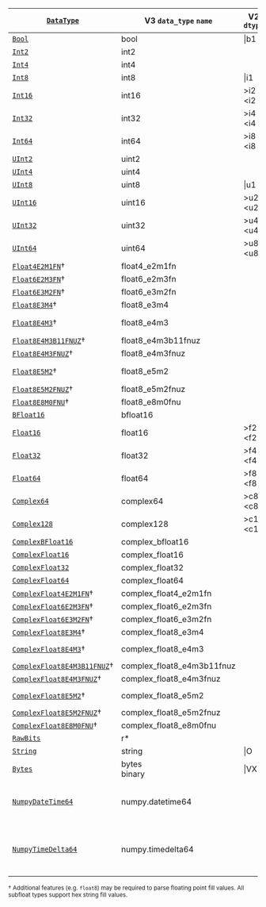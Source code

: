 | [`DataType`]                  | V3 `data_type` `name`      | V2 `dtype`  | [`ElementOwned`] / [`Element`] (Feature Flag) |
| ----------------------------- | -------------------------- | ----------- | --------------------------------------------- |
| [`Bool`]                      | bool                       | \|b1        | [`bool`]                                      |
| [`Int2`]                      | int2                       |             | [`i8`]                                        |
| [`Int4`]                      | int4                       |             | [`i8`]                                        |
| [`Int8`]                      | int8                       | \|i1        | [`i8`]                                        |
| [`Int16`]                     | int16                      | >i2 <i2     | [`i16`]                                       |
| [`Int32`]                     | int32                      | >i4 <i4     | [`i32`]                                       |
| [`Int64`]                     | int64                      | >i8 <i8     | [`i64`]                                       |
| [`UInt2`]                     | uint2                      |             | [`u8`]                                        |
| [`UInt4`]                     | uint4                      |             | [`u8`]                                        |
| [`UInt8`]                     | uint8                      | \|u1        | [`u8`]                                        |
| [`UInt16`]                    | uint16                     | >u2 <u2     | [`u16`]                                       |
| [`UInt32`]                    | uint32                     | >u4 <u4     | [`u32`]                                       |
| [`UInt64`]                    | uint64                     | >u8 <u8     | [`u64`]                                       |
| [`Float4E2M1FN`]†             | float4_e2m1fn              |             |                                               |
| [`Float6E2M3FN`]†             | float6_e2m3fn              |             |                                               |
| [`Float6E3M2FN`]†             | float6_e3m2fn              |             |                                               |
| [`Float8E3M4`]†               | float8_e3m4                |             |                                               |
| [`Float8E4M3`]†               | float8_e4m3                |             |  [`float8::F8E4M3`] (`float8`)                |
| [`Float8E4M3B11FNUZ`]†        | float8_e4m3b11fnuz         |             |                                               |
| [`Float8E4M3FNUZ`]†           | float8_e4m3fnuz            |             |                                               |
| [`Float8E5M2`]†               | float8_e5m2                |             | [`float8::F8E5M2`] (`float8`)                 |
| [`Float8E5M2FNUZ`]†           | float8_e5m2fnuz            |             |                                               |
| [`Float8E8M0FNU`]†            | float8_e8m0fnu             |             |                                               |
| [`BFloat16`]                  | bfloat16                   |             | [`half::bf16`]                                |
| [`Float16`]                   | float16                    | >f2 <f2     | [`half::f16`]                                 |
| [`Float32`]                   | float32                    | >f4 <f4     | [`f32`]                                       |
| [`Float64`]                   | float64                    | >f8 <f8     | [`f64`]                                       |
| [`Complex64`]                 | complex64                  | >c8 <c8     | [`Complex<f32>`]                              |
| [`Complex128`]                | complex128                 | >c16 <c16   | [`Complex<f64>`]                              |
| [`ComplexBFloat16`]           | complex_bfloat16           |             | [`Complex<half::bf16>`]                       |
| [`ComplexFloat16`]            | complex_float16            |             | [`Complex<half::f16>`]                        |
| [`ComplexFloat32`]            | complex_float32            |             | [`Complex<f32>`]                              |
| [`ComplexFloat64`]            | complex_float64            |             | [`Complex<f64>`]                              |
| [`ComplexFloat4E2M1FN`]†      | complex_float4_e2m1fn      |             |                                               |
| [`ComplexFloat6E2M3FN`]†      | complex_float6_e2m3fn      |             |                                               |
| [`ComplexFloat6E3M2FN`]†      | complex_float6_e3m2fn      |             |                                               |
| [`ComplexFloat8E3M4`]†        | complex_float8_e3m4        |             |                                               |
| [`ComplexFloat8E4M3`]†        | complex_float8_e4m3        |             | [`Complex<float8::F8E4M3>`] (`float8`)        |
| [`ComplexFloat8E4M3B11FNUZ`]† | complex_float8_e4m3b11fnuz |             |                                               |
| [`ComplexFloat8E4M3FNUZ`]†    | complex_float8_e4m3fnuz    |             |                                               |
| [`ComplexFloat8E5M2`]†        | complex_float8_e5m2        |             | [`Complex<float8::F8E5M2>`] (`float8`)        |
| [`ComplexFloat8E5M2FNUZ`]†    | complex_float8_e5m2fnuz    |             |                                               |
| [`ComplexFloat8E8M0FNU`]†     | complex_float8_e8m0fnu     |             |                                               |
| [`RawBits`]                   | r*                         |             | `[u8; N]` / `&[u8; N]`                        |
| [`String`]                    | string                     | \|O         | [`String`] / [`&str`]                         |
| [`Bytes`]                     | bytes<br>binary            | \|VX        | [`Vec<u8>`] / `&[u8]`                         |
| [`NumpyDateTime64`]           | numpy.datetime64           |             | [`i64`]<br>[`chrono::DateTime<Utc>`] (`chrono`)<br>[`jiff::Timestamp`] (`jiff`)  |
| [`NumpyTimeDelta64`]          | numpy.timedelta64          |             | [`i64`]<br>[`chrono::TimeDelta`] (`chrono`)<br>[`jiff::SignedDuration`] (`jiff`) |

<sup>† Additional features (e.g. `float8`) may be required to parse floating point fill values. All subfloat types support hex string fill values.</sup>

[`DataType`]: crate::array::DataType

[`Bool`]: crate::array::DataType::Bool
[`Int2`]: crate::array::DataType::Int2
[`Int4`]: crate::array::DataType::Int4
[`Int8`]: crate::array::DataType::Int8
[`Int16`]: crate::array::DataType::Int16
[`Int32`]: crate::array::DataType::Int32
[`Int64`]: crate::array::DataType::Int64
[`UInt2`]: crate::array::DataType::UInt2
[`UInt4`]: crate::array::DataType::UInt4
[`UInt8`]: crate::array::DataType::UInt8
[`UInt16`]: crate::array::DataType::UInt16
[`UInt32`]: crate::array::DataType::UInt32
[`UInt64`]: crate::array::DataType::UInt64
[`Float4E2M1FN`]: crate::array::DataType::Float4E2M1FN
[`Float6E2M3FN`]: crate::array::DataType::Float6E2M3FN
[`Float6E3M2FN`]: crate::array::DataType::Float6E3M2FN
[`Float8E3M4`]: crate::array::DataType::Float8E3M4
[`Float8E4M3`]: crate::array::DataType::Float8E4M3
[`Float8E4M3B11FNUZ`]: crate::array::DataType::Float8E4M3B11FNUZ
[`Float8E4M3FNUZ`]: crate::array::DataType::Float8E4M3FNUZ
[`Float8E5M2`]: crate::array::DataType::Float8E5M2
[`Float8E5M2FNUZ`]: crate::array::DataType::Float8E5M2FNUZ
[`Float8E8M0FNU`]: crate::array::DataType::Float8E8M0FNU
[`BFloat16`]: crate::array::DataType::BFloat16
[`Float16`]: crate::array::DataType::Float16
[`Float32`]: crate::array::DataType::Float32
[`Float64`]: crate::array::DataType::Float64
[`ComplexBFloat16`]: crate::array::DataType::ComplexBFloat16
[`ComplexFloat16`]: crate::array::DataType::ComplexFloat16
[`ComplexFloat32`]: crate::array::DataType::ComplexFloat32
[`ComplexFloat64`]: crate::array::DataType::ComplexFloat64
[`ComplexFloat4E2M1FN`]: crate::array::DataType::ComplexFloat4E2M1FN`
[`ComplexFloat6E2M3FN`]: crate::array::DataType::ComplexFloat6E2M3FN`
[`ComplexFloat6E3M2FN`]: crate::array::DataType::ComplexFloat6E3M2FN`
[`ComplexFloat8E3M4`]: crate::array::DataType::ComplexFloat8E3M4`
[`ComplexFloat8E4M3`]: crate::array::DataType::ComplexFloat8E4M3`
[`ComplexFloat8E4M3B11FNUZ`]: crate::array::DataType::ComplexFloat8E4M3B11FNUZ
[`ComplexFloat8E4M3FNUZ`]: crate::array::DataType::ComplexFloat8E4M3FNUZ`
[`ComplexFloat8E5M2`]: crate::array::DataType::ComplexFloat8E5M2`
[`ComplexFloat8E5M2FNUZ`]: crate::array::DataType::ComplexFloat8E5M2FNUZ`
[`ComplexFloat8E8M0FNU`]: crate::array::DataType::ComplexFloat8E8M0FNU`
[`Complex64`]: crate::array::DataType::Complex64
[`Complex128`]: crate::array::DataType::Complex128
[`RawBits`]: crate::array::DataType::RawBits
[`String`]: crate::array::DataType::String
[`Bytes`]: crate::array::DataType::Bytes
[`NumpyDateTime64`]: crate::array::DataType::NumpyDateTime64
[`NumpyTimeDelta64`]: crate::array::DataType::NumpyTimeDelta64

[`Element`]: crate::array::Element
[`ElementOwned`]: crate::array::ElementOwned

[`Complex<half::bf16>`]: num::complex::Complex<half::bf16>
[`Complex<half::f16>`]: num::complex::Complex<half::f16>
[`Complex<f32>`]: num::complex::Complex<f32>
[`Complex<f64>`]: num::complex::Complex<f64>
[`Complex<f32>`]: num::complex::Complex<f32>
[`Complex<f64>`]: num::complex::Complex<f64>
[`Complex<float8::F8E4M3>`]: num::complex::Complex<float8::F8E4M3>
[`Complex<float8::F8E5M2>`]: num::complex::Complex<float8::F8E5M2>

[ZEP0001]: https://zarr.dev/zeps/accepted/ZEP0001.html
[zarr-specs #130]: https://github.com/zarr-developers/zarr-specs/issues/130
[ZEP0007 (draft)]: https://github.com/zarr-developers/zeps/pull/47
[data-types/string]: https://github.com/zarr-developers/zarr-extensions/tree/main/data-types/string
[data-types/bytes]: https://github.com/zarr-developers/zarr-extensions/tree/main/data-types/bytes
[data-types/complex_bfloat16]: https://github.com/zarr-developers/zarr-extensions/tree/main/data-types/complex_bfloat16
[data-types/complex_float16]: https://github.com/zarr-developers/zarr-extensions/tree/main/data-types/complex_float16
[data-types/complex_float32]: https://github.com/zarr-developers/zarr-extensions/tree/main/data-types/complex_float32
[data-types/complex_float64]: https://github.com/zarr-developers/zarr-extensions/tree/main/data-types/complex_float64
